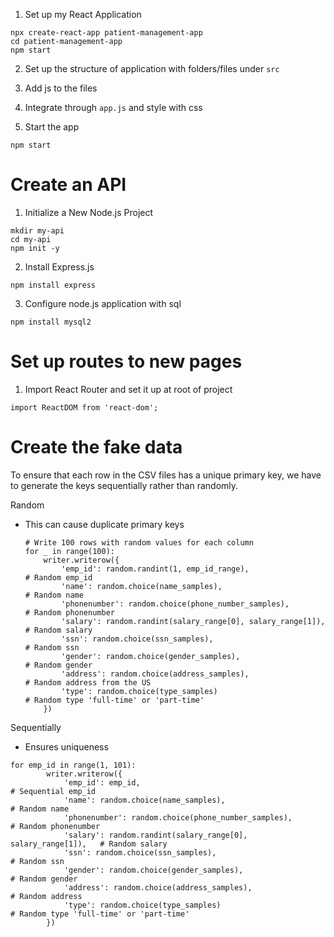 1. Set up my React Application

```
npx create-react-app patient-management-app
cd patient-management-app
npm start

```

2. Set up the structure of application with folders/files under `src`

3. Add js to the files

4. Integrate  through `app.js` and style with css

5. Start the app 

```
npm start
```


# Create an API

1. Initialize a New Node.js Project

```
mkdir my-api
cd my-api
npm init -y
```

2. Install Express.js

```
npm install express
```

3. Configure node.js application with sql

```
npm install mysql2
```

# Set up routes to new pages

1. Import React Router and set it up at root of project

```
import ReactDOM from 'react-dom';
```

# Create the fake data

To ensure that each row in the CSV files has a unique primary key, we have to generate the keys sequentially rather than randomly. 

Random 
- This can cause duplicate primary keys
    ```
    # Write 100 rows with random values for each column
    for _ in range(100):
        writer.writerow({
            'emp_id': random.randint(1, emp_id_range),                  # Random emp_id
            'name': random.choice(name_samples),                        # Random name
            'phonenumber': random.choice(phone_number_samples),         # Random phonenumber
            'salary': random.randint(salary_range[0], salary_range[1]),  # Random salary
            'ssn': random.choice(ssn_samples),                         # Random ssn
            'gender': random.choice(gender_samples),                   # Random gender
            'address': random.choice(address_samples),                 # Random address from the US
            'type': random.choice(type_samples)                        # Random type 'full-time' or 'part-time'
        })
    ```

Sequentially
- Ensures uniqueness

```
for emp_id in range(1, 101):
        writer.writerow({
            'emp_id': emp_id,                                             # Sequential emp_id
            'name': random.choice(name_samples),                          # Random name
            'phonenumber': random.choice(phone_number_samples),           # Random phonenumber
            'salary': random.randint(salary_range[0], salary_range[1]),   # Random salary
            'ssn': random.choice(ssn_samples),                            # Random ssn
            'gender': random.choice(gender_samples),                      # Random gender
            'address': random.choice(address_samples),                    # Random address
            'type': random.choice(type_samples)                           # Random type 'full-time' or 'part-time'
        })
```